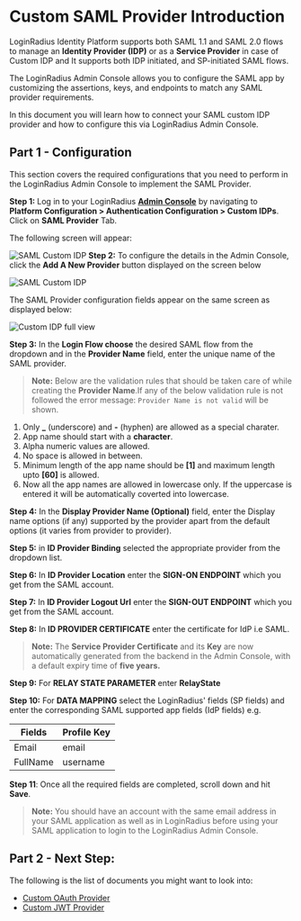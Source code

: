 # Custom SAML Provider Introduction

LoginRadius Identity Platform supports both SAML 1.1 and SAML 2.0 flows to manage an **Identity Provider (IDP)** or as a **Service Provider** in case of Custom IDP and It supports both IDP initiated, and SP-initiated SAML flows.

The LoginRadius Admin Console allows you to configure the SAML app by customizing the assertions, keys, and endpoints to match any SAML provider requirements.

In this document you will learn how to connect your SAML custom IDP provider and how to configure this via LoginRadius Admin Console.

## Part 1 - Configuration

This section covers the required configurations that you need to perform in the LoginRadius Admin Console to implement the SAML Provider.

**Step 1:** Log in to your LoginRadius **[Admin Console](https://adminconsole.loginradius.com/)** by navigating to **Platform Configuration > Authentication Configuration > Custom IDPs**. Click on **SAML Provider** Tab.

The following screen will appear:

![SAML Custom IDP ](https://apidocs.lrcontent.com/images/c1_185956102f2db208fd8.61080527.png "enter image title here")
**Step 2:** To configure the details in the Admin Console, click the **Add A New Provider** button displayed on the screen below

![SAML Custom IDP](https://apidocs.lrcontent.com/images/c2_143806102f304f34993.34536738.png "SAML Custom IDP")

The SAML Provider configuration fields appear on the same screen as displayed below:

![Custom IDP full view](https://apidocs.lrcontent.com/images/custom-idp_271367546425cc5c907093.34091358.png "Custom IDP full view")

**Step 3:** In the **Login Flow choose** the desired SAML flow from the dropdown and in the **Provider Name** field, enter the unique name of the SAML provider.

> **Note:** Below are the validation rules that should be taken care of while creating the **Provider Name**.If any of the below validation rule is not followed the error message: `Provider Name is not valid` will be shown.

1. Only **\_** (underscore) and **-** (hyphen) are allowed as a special charater.
2. App name should start with a **character**.
3. Alpha numeric values are allowed.
4. No space is allowed in between.
5. Minimum length of the app name should be **[1]** and maximum length upto **[60]** is allowed.
6. Now all the app names are allowed in lowercase only. If the uppercase is entered it will be automatically coverted into lowercase.

**Step 4:** In the **Display Provider Name (Optional)** field, enter the Display name options (if any) supported by the provider apart from the default options (it varies from provider to provider).

**Step 5:** in **ID Provider Binding** selected the appropriate provider from the dropdown list.

**Step 6:** In **ID Provider Location** enter the **SIGN-ON ENDPOINT** which you get from the SAML account.

**Step 7:** In **ID Provider Logout Url** enter the **SIGN-OUT ENDPOINT** which you get from the SAML account.

**Step 8:** In **ID PROVIDER CERTIFICATE** enter the certificate for IdP i.e SAML.

> **Note:** The **Service Provider Certificate** and its **Key** are now automatically generated from the backend in the Admin Console, with a default expiry time of **five years.**

**Step 9:** For **RELAY STATE PARAMETER** enter **RelayState**

**Step 10:** For **DATA MAPPING** select the LoginRadius' fields (SP fields) and enter the corresponding SAML supported app fields (IdP fields) e.g.

| Fields | Profile Key |
|--|--|
| Email | email |
| FullName | username |

**Step 11**: Once all the required fields are completed, scroll down and hit **Save**.

> **Note:** You should have an account with the same email address in your SAML application as well as in LoginRadius before using your SAML application to login to the LoginRadius Admin Console.

## Part 2 - Next Step:

The following is the list of documents you might want to look into:

- [Custom OAuth Provider](/single-sign-on/tutorial/custom-identity-providers/custom-oauth-provider/)
- [Custom JWT Provider](/single-sign-on/custom-identity-providers/custom-jwt-provider/)
